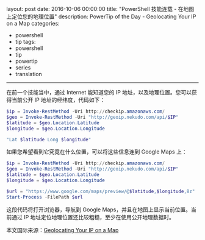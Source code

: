 layout: post
date: 2016-10-06 00:00:00
title: "PowerShell 技能连载 - 在地图上定位您的地理位置"
description: PowerTip of the Day - Geolocating Your IP on a Map
categories:
- powershell
- tip
tags:
- powershell
- tip
- powertip
- series
- translation
---
在前一个技能当中，通过 Internet 能知道您的 IP 地址，以及地理位置。您可以获得当前公开 IP 地址的经纬度，代码如下：

```powershell
$ip = Invoke-RestMethod -Uri http://checkip.amazonaws.com/ 
$geo = Invoke-RestMethod -Uri "http://geoip.nekudo.com/api/$IP" 
$latitude = $geo.Location.Latitude
$longitude = $geo.Location.Longitude

"Lat $latitude Long $longitude"
```

如果您希望看到它究竟在什么位置，可以将这些信息连到 Google Maps 上：

```powershell
$ip = Invoke-RestMethod -Uri http://checkip.amazonaws.com/ 
$geo = Invoke-RestMethod -Uri "http://geoip.nekudo.com/api/$IP" 
$latitude = $geo.Location.Latitude
$longitude = $geo.Location.Longitude

$url = "https://www.google.com/maps/preview/@$latitude,$longitude,8z"
Start-Process -FilePath $url
```

这段代码将打开浏览器，导航到 Google Maps，并且在地图上显示当前位置。当前通过 IP 地址定位地理位置还比较粗糙，至少在使用公开地理数据时。

<!--more-->
本文国际来源：[Geolocating Your IP on a Map](http://community.idera.com/powershell/powertips/b/tips/posts/geolocating-your-ip-on-a-map)
